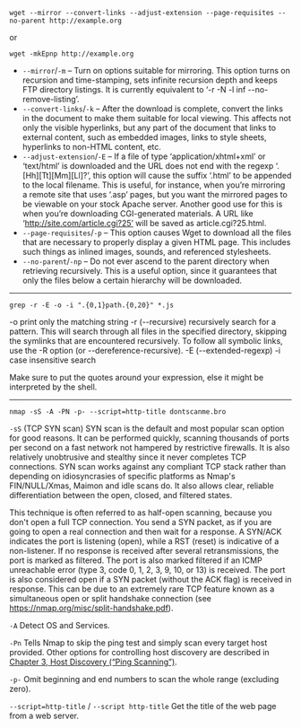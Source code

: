 ```
wget --mirror --convert-links --adjust-extension --page-requisites --no-parent http://example.org
```
or
```
wget -mkEpnp http://example.org
```
- `--mirror`/`-m` – Turn on options suitable for mirroring. This option turns on recursion and time-stamping, sets infinite recursion depth and keeps FTP directory listings. It is currently equivalent to ‘-r -N -l inf --no-remove-listing’.
- `--convert-links`/`-k` – After the download is complete, convert the links in the document to make them suitable for local viewing. This affects not only the visible hyperlinks, but any part of the document that links to external content, such as embedded images, links to style sheets, hyperlinks to non-HTML content, etc.
- `--adjust-extension`/`-E` – If a file of type ‘application/xhtml+xml’ or ‘text/html’ is downloaded and the URL does not end with the regexp ‘\.[Hh][Tt][Mm][Ll]?’, this option will cause the suffix ‘.html’ to be appended to the local filename. This is useful, for instance, when you’re mirroring a remote site that uses ‘.asp’ pages, but you want the mirrored pages to be viewable on your stock Apache server. Another good use for this is when you’re downloading CGI-generated materials. A URL like ‘http://site.com/article.cgi?25’ will be saved as article.cgi?25.html.
- `--page-requisites`/`-p` – This option causes Wget to download all the files that are necessary to properly display a given HTML page. This includes such things as inlined images, sounds, and referenced stylesheets.
- `--no-parent`/`-np` – Do not ever ascend to the parent directory when retrieving recursively. This is a useful option, since it guarantees that only the files below a certain hierarchy will be downloaded.

---

```grep -r -E -o -i ".{0,1}path.{0,20}" *.js```

-o print only the matching string
-r (--recursive) recursively search for a pattern. This will search through all files in the specified directory, skipping the symlinks that are encountered recursively. To follow all symbolic links, use the -R option (or --dereference-recursive).
-E (--extended-regexp)
-i case insensitive search

Make sure to put the quotes around your expression, else it might be interpreted by the shell.

---

```nmap -sS -A -PN -p- --script=http-title dontscanme.bro```

`-sS` (TCP SYN scan)
SYN scan is the default and most popular scan option for good reasons. It can be performed quickly, scanning thousands of ports per second on a fast network not hampered by restrictive firewalls. It is also relatively unobtrusive and stealthy since it never completes TCP connections. SYN scan works against any compliant TCP stack rather than depending on idiosyncrasies of specific platforms as Nmap's FIN/NULL/Xmas, Maimon and idle scans do. It also allows clear, reliable differentiation between the open, closed, and filtered states.

This technique is often referred to as half-open scanning, because you don't open a full TCP connection. You send a SYN packet, as if you are going to open a real connection and then wait for a response. A SYN/ACK indicates the port is listening (open), while a RST (reset) is indicative of a non-listener. If no response is received after several retransmissions, the port is marked as filtered. The port is also marked filtered if an ICMP unreachable error (type 3, code 0, 1, 2, 3, 9, 10, or 13) is received. The port is also considered open if a SYN packet (without the ACK flag) is received in response. This can be due to an extremely rare TCP feature known as a simultaneous open or split handshake connection (see https://nmap.org/misc/split-handshake.pdf).

`-A`
Detect OS and Services.

`-Pn`
Tells Nmap to skip the ping test and simply scan every target host provided. Other options for controlling host discovery are described in [Chapter 3, Host Discovery (“Ping Scanning”)](https://nmap.org/book/host-discovery.html).

`-p-`
Omit beginning and end numbers to scan the whole range (excluding zero).

`--script=http-title` / `--script http-title`
 Get the title of the web page from a web server.
